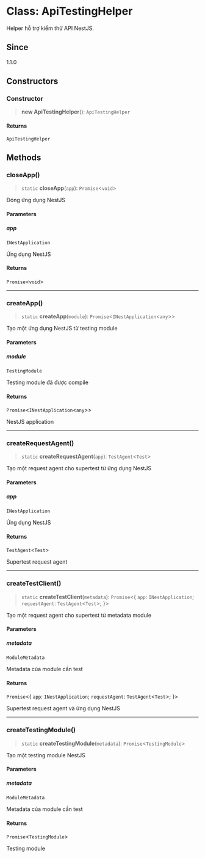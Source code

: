 # Class: ApiTestingHelper

Helper hỗ trợ kiểm thử API NestJS.

## Since

1.1.0

## Constructors

<a id="constructor"></a>

### Constructor

> **new ApiTestingHelper**(): `ApiTestingHelper`

#### Returns

`ApiTestingHelper`

## Methods

<a id="closeapp"></a>

### closeApp()

> `static` **closeApp**(`app`): `Promise`\<`void`\>

Đóng ứng dụng NestJS

#### Parameters

##### app

`INestApplication`

Ứng dụng NestJS

#### Returns

`Promise`\<`void`\>

---

<a id="createapp"></a>

### createApp()

> `static` **createApp**(`module`): `Promise`\<`INestApplication`\<`any`\>\>

Tạo một ứng dụng NestJS từ testing module

#### Parameters

##### module

`TestingModule`

Testing module đã được compile

#### Returns

`Promise`\<`INestApplication`\<`any`\>\>

NestJS application

---

<a id="createrequestagent"></a>

### createRequestAgent()

> `static` **createRequestAgent**(`app`): `TestAgent`\<`Test`\>

Tạo một request agent cho supertest từ ứng dụng NestJS

#### Parameters

##### app

`INestApplication`

Ứng dụng NestJS

#### Returns

`TestAgent`\<`Test`\>

Supertest request agent

---

<a id="createtestclient"></a>

### createTestClient()

> `static` **createTestClient**(`metadata`): `Promise`\<\{ `app`: `INestApplication`; `requestAgent`: `TestAgent`\<`Test`\>; \}\>

Tạo một request agent cho supertest từ metadata module

#### Parameters

##### metadata

`ModuleMetadata`

Metadata của module cần test

#### Returns

`Promise`\<\{ `app`: `INestApplication`; `requestAgent`: `TestAgent`\<`Test`\>; \}\>

Supertest request agent và ứng dụng NestJS

---

<a id="createtestingmodule"></a>

### createTestingModule()

> `static` **createTestingModule**(`metadata`): `Promise`\<`TestingModule`\>

Tạo một testing module NestJS

#### Parameters

##### metadata

`ModuleMetadata`

Metadata của module cần test

#### Returns

`Promise`\<`TestingModule`\>

Testing module

